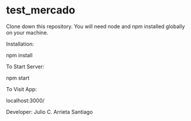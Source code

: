 # test_mercado

Clone down this repository. You will need node and npm installed globally on your machine.

Installation:

npm install


To Start Server:

npm start

To Visit App:

localhost:3000/


Developer:
Julio C. Arrieta Santiago

